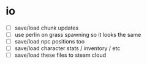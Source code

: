 # io

- [ ] save/load chunk updates
- [ ] use perlin on grass spawning so it looks the same
- [ ] save/load npc positions too
- [ ] save/load character stats / inventory / etc
- [ ] save/load these files to steam cloud
